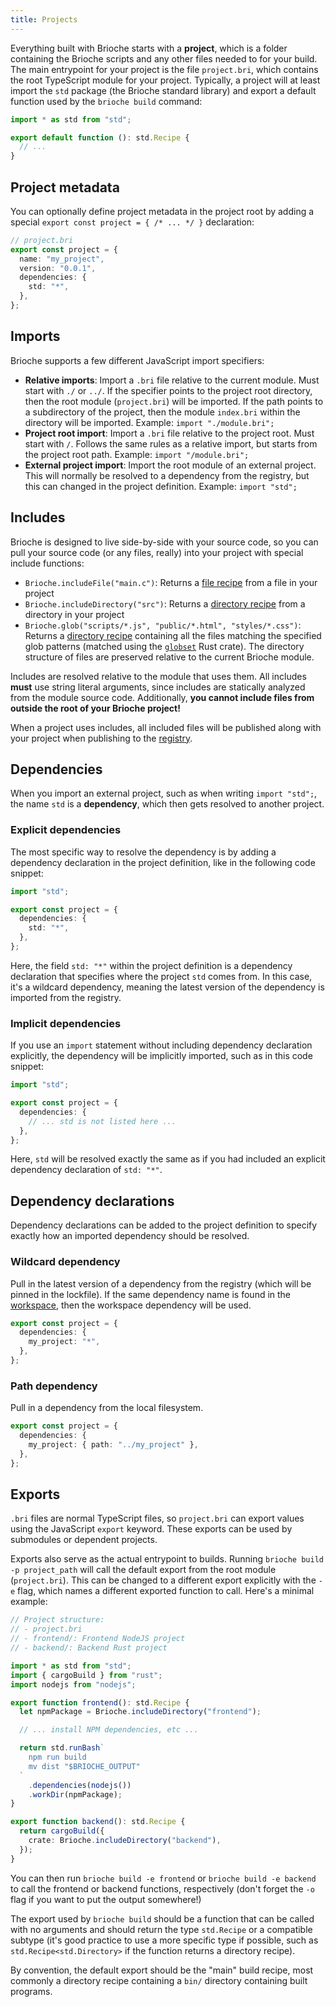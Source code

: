 ```yaml
---
title: Projects
---
```


Everything built with Brioche starts with a **project**, which is a folder containing the Brioche scripts and any other files needed to for your build. The main entrypoint for your project is the file `project.bri`, which contains the root TypeScript module for your project. Typically, a project will at least import the `std` package (the Brioche standard library) and export a default function used by the `brioche build` command:

```ts
import * as std from "std";

export default function (): std.Recipe {
  // ...
}
```

## Project metadata

You can optionally define project metadata in the project root by adding a special `export const project = { /* ... */ }` declaration:

```ts
// project.bri
export const project = {
  name: "my_project",
  version: "0.0.1",
  dependencies: {
    std: "*",
  },
};
```

## Imports

Brioche supports a few different JavaScript import specifiers:

- **Relative imports**: Import a `.bri` file relative to the current module. Must start with `./` or `../`. If the specifier points to the project root directory, then the root module (`project.bri`) will be imported. If the path points to a subdirectory of the project, then the module `index.bri` within the directory will be imported. Example: `import "./module.bri";`
- **Project root import**: Import a `.bri` file relative to the project root. Must start with `/`. Follows the same rules as a relative import, but starts from the project root path. Example: `import "/module.bri";`
- **External project import**: Import the root module of an external project. This will normally be resolved to a dependency from the registry, but this can changed in the project definition. Example: `import "std";`

## Includes

Brioche is designed to live side-by-side with your source code, so you can pull your source code (or any files, really) into your project with special include functions:

- `Brioche.includeFile("main.c")`: Returns a [file recipe](/docs/core-concepts/recipes#stdfile) from a file in your project
- `Brioche.includeDirectory("src")`: Returns a [directory recipe](/docs/core-concepts/recipes#stddirectory) from a directory in your project
- `Brioche.glob("scripts/*.js", "public/*.html", "styles/*.css")`: Returns a [directory recipe](/docs/core-concepts/recipes#stddirectory) containing all the files matching the specified glob patterns (matched using the [`globset`](https://docs.rs/globset/0.4.14/globset/index.html) Rust crate). The directory structure of files are preserved relative to the current Brioche module.

Includes are resolved relative to the module that uses them. All includes **must** use string literal arguments, since includes are statically analyzed from the module source code. Additionally, **you cannot include files from outside the root of your Brioche project!**

When a project uses includes, all included files will be published along with your project when publishing to the [registry](/docs/core-concepts/registry).

## Dependencies

When you import an external project, such as when writing `import "std";`, the name `std` is a **dependency**, which then gets resolved to another project.

### Explicit dependencies

The most specific way to resolve the dependency is by adding a dependency declaration in the project definition, like in the following code snippet:

```ts
import "std";

export const project = {
  dependencies: {
    std: "*",
  },
};
```

Here, the field `std: "*"` within the project definition is a dependency declaration that specifies where the project `std` comes from. In this case, it's a wildcard dependency, meaning the latest version of the dependency is imported from the registry.

### Implicit dependencies

If you use an `import` statement without including dependency declaration explicitly, the dependency will be implicitly imported, such as in this code snippet:

```ts
import "std";

export const project = {
  dependencies: {
    // ... std is not listed here ...
  },
};
```

Here, `std` will be resolved exactly the same as if you had included an explicit dependency declaration of `std: "*"`.

## Dependency declarations

Dependency declarations can be added to the project definition to specify exactly how an imported dependency should be resolved.

### Wildcard dependency

Pull in the latest version of a dependency from the registry (which will be pinned in the lockfile). If the same dependency name is found in the [workspace](/docs/core-concepts/workspaces), then the workspace dependency will be used.

```ts
export const project = {
  dependencies: {
    my_project: "*",
  },
};
```

### Path dependency

Pull in a dependency from the local filesystem.

```ts
export const project = {
  dependencies: {
    my_project: { path: "../my_project" },
  },
};
```

## Exports

`.bri` files are normal TypeScript files, so `project.bri` can export values using the JavaScript `export` keyword. These exports can be used by submodules or dependent projects.

Exports also serve as the actual entrypoint to builds. Running `brioche build -p project_path` will call the default export from the root module (`project.bri`). This can be changed to a different export explicitly with the `-e` flag, which names a different exported function to call. Here's a minimal example:

```ts
// Project structure:
// - project.bri
// - frontend/: Frontend NodeJS project
// - backend/: Backend Rust project

import * as std from "std";
import { cargoBuild } from "rust";
import nodejs from "nodejs";

export function frontend(): std.Recipe {
  let npmPackage = Brioche.includeDirectory("frontend");

  // ... install NPM dependencies, etc ...

  return std.runBash`
    npm run build
    mv dist "$BRIOCHE_OUTPUT"
  `
    .dependencies(nodejs())
    .workDir(npmPackage);
}

export function backend(): std.Recipe {
  return cargoBuild({
    crate: Brioche.includeDirectory("backend"),
  });
}
```

You can then run `brioche build -e frontend` or `brioche build -e backend` to call the frontend or backend functions, respectively (don't forget the `-o` flag if you want to put the output somewhere!)

The export used by `brioche build` should be a function that can be called with no arguments and should return the type `std.Recipe` or a compatible subtype (it's good practice to use a more specific type if possible, such as `std.Recipe<std.Directory>` if the function returns a directory recipe).

By convention, the default export should be the "main" build recipe, most commonly a directory recipe containing a `bin/` directory containing built programs.
